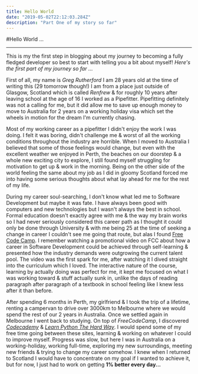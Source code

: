 ```yaml
---
title: Hello World
date: "2019-05-02T22:12:03.284Z"
description: "Part One of my story so far"
---
```


#Hello World ... 

---

This is my the first step in blogging about my journey to becoming a fully fledged developer so best to start with telling you a bit about myself! *Here's the first part of my journey so far ...*

First of all, my name is *Greg Rutherford* I am 28 years old at the time of writing this (29 tomorrow though!) I am from a place just outside of Glasgow, Scotland which is called *Renfrew* & for roughly 10 years after leaving school at the age of 16 I worked as a Pipefitter. Pipefitting definitely was not a calling for me, but it did allow me to save up enough money to move to Australia for 2 years on a working holiday visa which set the wheels in motion for the dream I'm currently chasing. 

Most of my working career as a pipefitter I didn't enjoy the work I was doing. I felt it was boring, didn't challenge me & worst of all the working conditions throughout the industry are horrible. When I moved to Australia I believed that some of those feelings would change, but even with the excellent weather we enjoyed in Perth, the beaches on our doorstep & a whole new exciting city to explore, I still found myself struggling for motivation to get up & work in the morning. Being on the other side of the world feeling the same about my job as I did in gloomy Scotland forced me into having some serious thoughts about what lay ahead for me for the rest of my life. 


During my career soul-searching, I don't know what led me to Software Development but maybe it was fate. I have always been good with computers and new technologies but I wasn't always the best in school. Formal education doesn't exactly agree with me & the way my brain works so I had never seriously considered this career path as I thought it could only be done through University & with me being 25 at the time of seeking a change in career I couldn't see me going that route, but alas I found [Free Code Camp](https://www.freecodecamp.org/). I remember watching a promotional video on FCC about how a career in Software Development could be achieved through self-learning & presented how the industry demands were outgrowing the current talent pool. The video was the first spark for me, after watching it I dived straight into the curriculum which I loved. The interactive nature of the course, learning by actually doing was perfect for me, it kept me focused on what I was working toward & stuff actually sunk in, unlike the days of reading paragraph after paragraph of a textbook in school feeling like I knew less after it than before. 

After spending 6 months in Perth, my girlfriend & I took the trip of a lifetime, renting a campervan to drive over 3000km to Melbourne where we would spend the rest of our 2 years in Australia. Once we settled again in Melbourne I went back to studying. On top of *FreeCodeCamp*, I discovered [*Codecademy*](https://www.codecademy.com/) & [*Learn Python The Hard Way*](https://learnpythonthehardway.org/). I would spend some of my free time going between these sites, learning & working on whatever I could to improve myself. Progress was slow, but here I was in Australia on a working-holiday, working full-time, exploring my new surroundings, meeting new friends & trying to change my career somehow. I knew when I returned to Scotland I would have to concentrate on my goal if I wanted to achieve it, but for now, I just had to work on getting **1% better every day...**